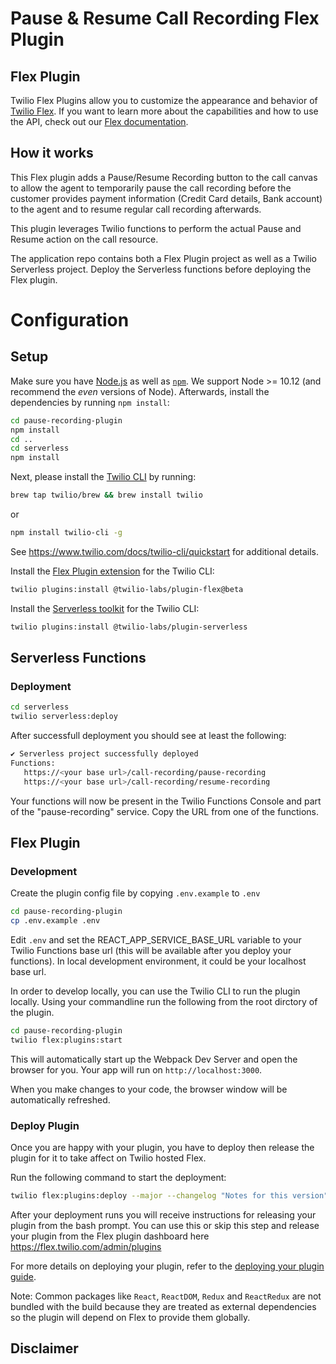 # Pause & Resume Call Recording Flex Plugin

## Flex Plugin

Twilio Flex Plugins allow you to customize the appearance and behavior of [Twilio Flex](https://www.twilio.com/flex). If you want to learn more about the capabilities and how to use the API, check out our [Flex documentation](https://www.twilio.com/docs/flex).

## How it works
This Flex plugin adds a Pause/Resume Recording button to the call canvas to allow the agent to temporarily pause the call recording before the customer provides payment information (Credit Card details, Bank account) to the agent and to resume regular call recording afterwards. 

This plugin leverages Twilio functions to perform the actual Pause and Resume action on the call resource.

The application repo contains both a Flex Plugin project as well as a Twilio Serverless project.  Deploy the Serverless functions before deploying the Flex plugin.

# Configuration

## Setup

Make sure you have [Node.js](https://nodejs.org) as well as [`npm`](https://npmjs.com). We support Node >= 10.12 (and recommend the _even_ versions of Node). Afterwards, install the dependencies by running `npm install`:

```bash
cd pause-recording-plugin
npm install
cd ..
cd serverless
npm install
```

Next, please install the [Twilio CLI](https://www.twilio.com/docs/twilio-cli/quickstart) by running:

```bash
brew tap twilio/brew && brew install twilio
```
or
```bash
npm install twilio-cli -g
```
See https://www.twilio.com/docs/twilio-cli/quickstart for additional details.

Install the [Flex Plugin extension](https://github.com/twilio-labs/plugin-flex/tree/v1-beta) for the Twilio CLI:

```bash
twilio plugins:install @twilio-labs/plugin-flex@beta
```

Install the [Serverless toolkit](https://www.twilio.com/docs/labs/serverless-toolkit) for the Twilio CLI:

```bash
twilio plugins:install @twilio-labs/plugin-serverless
```

## Serverless Functions

### Deployment

```bash
cd serverless
twilio serverless:deploy
```
After successfull deployment you should see at least the following:
```bash
✔ Serverless project successfully deployed
Functions:
   https://<your base url>/call-recording/pause-recording
   https://<your base url>/call-recording/resume-recording
```

Your functions will now be present in the Twilio Functions Console and part of the "pause-recording" service. Copy the URL from one of the functions. 

## Flex Plugin

### Development

Create the plugin config file by copying `.env.example` to `.env` 

```bash
cd pause-recording-plugin
cp .env.example .env
```

Edit `.env` and set the REACT_APP_SERVICE_BASE_URL variable to your Twilio Functions base url (this will be available after you deploy your functions). In local development environment, it could be your localhost base url.

In order to develop locally, you can use the Twilio CLI to run the plugin locally. Using your commandline run the following from the root dirctory of the plugin.

```bash
cd pause-recording-plugin
twilio flex:plugins:start
```

This will automatically start up the Webpack Dev Server and open the browser for you. Your app will run on `http://localhost:3000`.

When you make changes to your code, the browser window will be automatically refreshed.


### Deploy Plugin

Once you are happy with your plugin, you have to deploy then release the plugin for it to take affect on Twilio hosted Flex.

Run the following command to start the deployment:

```bash
twilio flex:plugins:deploy --major --changelog "Notes for this version" --description "Functionality of the plugin"
```

After your deployment runs you will receive instructions for releasing your plugin from the bash prompt. You can use this or skip this step and release your plugin from the Flex plugin dashboard here https://flex.twilio.com/admin/plugins

For more details on deploying your plugin, refer to the [deploying your plugin guide](https://www.twilio.com/docs/flex/plugins#deploying-your-plugin).

Note: Common packages like `React`, `ReactDOM`, `Redux` and `ReactRedux` are not bundled with the build because they are treated as external dependencies so the plugin will depend on Flex to provide them globally.


## Disclaimer